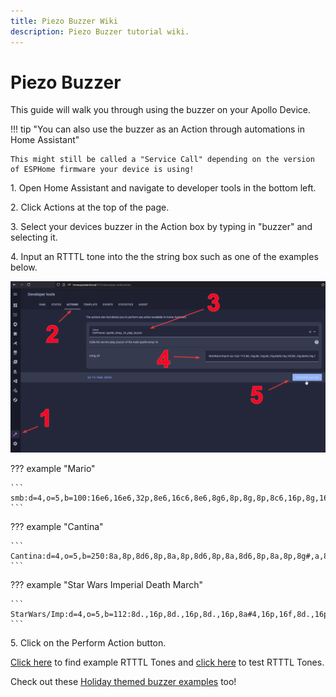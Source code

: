 ```yaml
---
title: Piezo Buzzer Wiki
description: Piezo Buzzer tutorial wiki.
---
```

# Piezo Buzzer

This guide will walk you through using the buzzer on your Apollo Device.

!!! tip "You can also use the buzzer as an Action through automations in Home Assistant"

    This might still be called a "Service Call" depending on the version of ESPHome firmware your device is using!

1\. Open Home Assistant and navigate to developer tools in the bottom left.

2\. Click Actions at the top of the page.

3\. Select your devices buzzer in the Action box by typing in "buzzer" and selecting it.

4\. Input an RTTTL tone into the the string box such as one of the examples below.

![](assets/buzzer-example-image.png)

??? example "Mario"

    ```
    smb:d=4,o=5,b=100:16e6,16e6,32p,8e6,16c6,8e6,8g6,8p,8g,8p,8c6,16p,8g,16p,8e,16p,8a,8b,16a#,8a,16g.,16e6,16g6,8a6,16f6,8g6,8e6,16c6,16d6,8b,16p,8c6,16p,8g,16p,8e,16p,8a,8b,16a#,8a,16g.,16e6,16g6,8a6,16f6,8g6,8e6,16c6,16d6,8b,8p,16g6,16f#6,16f6,16d#6,16p,16e6,16p,16g#,16a,16c6,16p,16a,16c6,16d6,8p,16g6,16f#6,16f6,16d#6,16p,16e6,16p,16c7,16p,16c7,16c7,p,16g6,16f#6,16f6,16d#6,16p,16e6,16p,16g#,16a,16c6,16p,16a,16c6,16d6,8p,16d#6,8p,16d6,8p,16c6
    ```

??? example "Cantina"

    ```
    Cantina:d=4,o=5,b=250:8a,8p,8d6,8p,8a,8p,8d6,8p,8a,8d6,8p,8a,8p,8g#,a,8a,8g#,8a,g,8f#,8g,8f#,f.,8d.,16p,p.,8a,8p,8d6,8p,8a,8p,8d6,8p,8a,8d6,8p,8a,8p,8g#,8a,8p,8g,8p,g.,8f#,8g,8p,8c6,a#,a,g
    ```

??? example "Star Wars Imperial Death March"

    ```
    StarWars/Imp:d=4,o=5,b=112:8d.,16p,8d.,16p,8d.,16p,8a#4,16p,16f,8d.,16p,8a#4,16p,16f,d.,8p,8a.,16p,8a.,16p,8a.,16p,8a#,16p,16f,8c#.,16p,8a#4,16p,16f,d.,8p,8d.6,16p,8d,16p,16d,8d6,8p,8c#6,16p,16c6,16b,16a#,8b,8p,16d#,16p,8g#,8p,8g,16p,16f#,16f,16e,8f,8p,16a#4,16p,2c#
    ```

5\. Click on the Perform Action button.

<a href="https://picaxe.com/rtttl-ringtones-for-tune-command/" title="Example RTTL Tones" target="_blank" rel="noreferrer nofollow noopener">Click here</a> to find example RTTTL Tones and <a href="https://adamonsoon.github.io/rtttl-play/" title="Test RTTTL Tones" target="_blank" rel="noreferrer nofollow noopener">click here</a> to test RTTTL Tones.

Check out these <a href="https://wiki.apolloautomation.com/products/h1/holiday-songs/" target="_blank" rel="noreferrer nofollow noopener">Holiday themed buzzer examples</a> too!